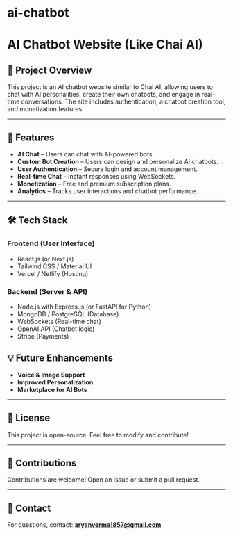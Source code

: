 # ai-chatbot

# AI Chatbot Website (Like Chai AI)

## 📌 Project Overview
This project is an AI chatbot website similar to Chai AI, allowing users to chat with AI personalities, create their own chatbots, and engage in real-time conversations. The site includes authentication, a chatbot creation tool, and monetization features.

---

## 🚀 Features
- **AI Chat** – Users can chat with AI-powered bots.
- **Custom Bot Creation** – Users can design and personalize AI chatbots.
- **User Authentication** – Secure login and account management.
- **Real-time Chat** – Instant responses using WebSockets.
- **Monetization** – Free and premium subscription plans.
- **Analytics** – Tracks user interactions and chatbot performance.

---

## 🛠 Tech Stack
### **Frontend (User Interface)**
- React.js (or Next.js)
- Tailwind CSS / Material UI
- Vercel / Netlify (Hosting)

### **Backend (Server & API)**
- Node.js with Express.js (or FastAPI for Python)
- MongoDB / PostgreSQL (Database)
- WebSockets (Real-time chat)
- OpenAI API (Chatbot logic)
- Stripe (Payments)


## 💡 Future Enhancements
- **Voice & Image Support**
- **Improved Personalization**
- **Marketplace for AI Bots**

---

## 📜 License
This project is open-source. Feel free to modify and contribute!

---

## 🙌 Contributions
Contributions are welcome! Open an issue or submit a pull request.

---

## 📧 Contact
For questions, contact: **aryanverma1857@gmail.com**

